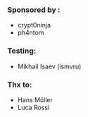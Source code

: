 ### Sponsored by :
 - crypt0ninja
 - ph4ntom
### Testing:
 - Mikhail Isaev (ismvru)
### Thx to:
 - Hans Müller
 - Luca Rossi